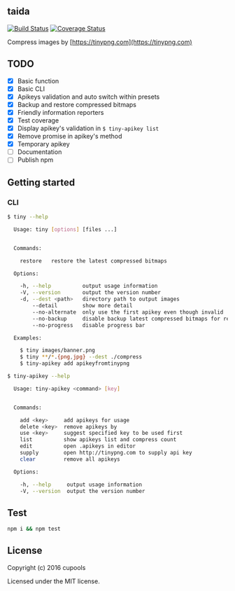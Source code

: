 ## taida
[![Build Status](https://travis-ci.org/cupools/taida.svg?branch=master)](https://travis-ci.org/cupools/taida)
[![Coverage Status](https://coveralls.io/repos/github/cupools/taida/badge.svg?branch=master)](https://coveralls.io/github/cupools/taida?branch=master)

Compress images by [https://tinypng.com](https://tinypng.com)

## TODO

- [x] Basic function
- [x] Basic CLI
- [x] Apikeys validation and auto switch within presets
- [x] Backup and restore compressed bitmaps
- [x] Friendly information reporters
- [x] Test coverage
- [x] Display apikey's validation in `$ tiny-apikey list`
- [x] Remove promise in apikey's method
- [x] Temporary apikey
- [ ] Documentation
- [ ] Publish npm

## Getting started
### CLI

```bash
$ tiny --help

  Usage: tiny [options] [files ...]


  Commands:

    restore   restore the latest compressed bitmaps

  Options:

    -h, --help          output usage information
    -V, --version       output the version number
    -d, --dest <path>   directory path to output images
        --detail        show more detail
        --no-alternate  only use the first apikey even though invalid
        --no-backup     disable backup latest compressed bitmaps for restore
        --no-progress   disable progress bar

  Examples:

    $ tiny images/banner.png
    $ tiny **/*.{png,jpg} --dest ./compress
    $ tiny-apikey add apikeyfromtinypng
```

```bash
$ tiny-apikey --help

  Usage: tiny-apikey <command> [key]


  Commands:

    add <key>     add apikeys for usage
    delete <key>  remove apikeys by
    use <key>     suggest specified key to be used first
    list          show apikeys list and compress count
    edit          open .apikeys in editor
    supply        open http://tinypng.com to supply api key
    clear         remove all apikeys

  Options:

    -h, --help     output usage information
    -V, --version  output the version number
```

## Test

```bash
npm i && npm test
```

## License
Copyright (c) 2016 cupools

Licensed under the MIT license.
